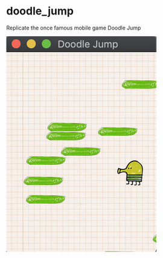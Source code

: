 # doodle_jump
Replicate the once famous mobile game Doodle Jump

<img src='screenshots/screenshot1.png'>
